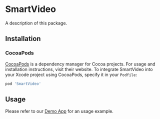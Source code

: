 # SmartVideo

A description of this package.

## Installation

### CocoaPods

[CocoaPods](https://cocoapods.org) is a dependency manager for Cocoa projects. For usage and installation instructions, visit their website. To integrate SmartVideo into your Xcode project using CocoaPods, specify it in your `Podfile`:

```ruby
pod 'SmartVideo'
```

## Usage

Please refer to our [Demo App](https://github.com/VideoEngager/SmartVideo-iOS-SDK-Demo-App) for an usage example. 

